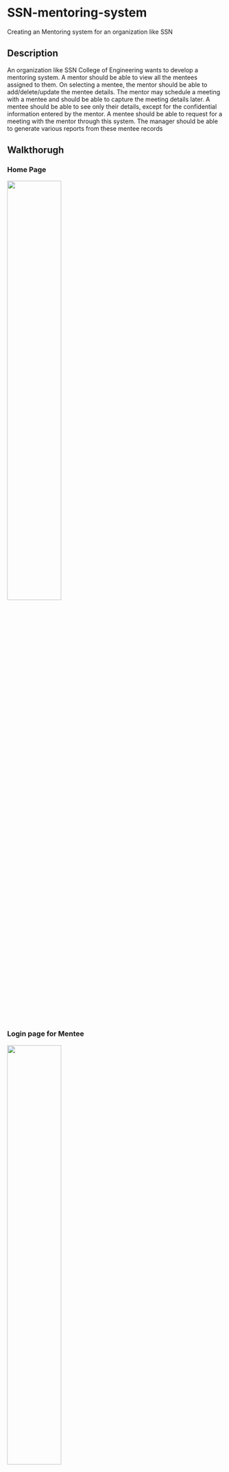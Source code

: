 # SSN-mentoring-system
Creating an Mentoring system for an organization like SSN

## Description 
An organization like SSN College of Engineering wants to develop a mentoring system. A
mentor should be able to view all the mentees assigned to them. On selecting a mentee, the
mentor should be able to add/delete/update the mentee details. The mentor may schedule a
meeting with a mentee and should be able to capture the meeting details later. A mentee
should be able to see only their details, except for the confidential information entered by the
mentor. A mentee should be able to request for a meeting with the mentor through this
system. The manager should be able to generate various reports from these mentee records

## Walkthorugh

### Home Page
<img src="/images/Screenshot 2023-12-14 203540.png" width=50%>

### Login page for Mentee
<img src="/images/Screenshot 2023-12-14 213713.png" width=50%>

### Option for Mentee
<img src="/images/Screenshot 2023-12-14 213747.png" width=50%>

### Personal Details of Mentee
<img src="/images/Screenshot 2023-12-14 213803.png" width=50%>

### Mark details of Mentee
<img src="/images/Screenshot 2023-12-14 213838.png" width=50%>

### Login for Mentor
<img src="/images/Screenshot 2023-12-14 215832.png" width=50%>

### Mentees assigned to a Mentor
<img src="/images/Screenshot 2023-12-14 214212.png" width=50%>

### Meeting with a Mentee
<img src="/images/Screenshot 2023-12-14 214300.png" width=50%>

### Select date and time for meeting
<img src="/images/Screenshot 2023-12-14 214342.png" width=50%>

### Selecting date and sending mail 
<img src="/images/Screenshot 2023-12-14 214353.png" width=50%>

### Sample mail recieved from Mentor
<img src="/images/Screenshot 2023-12-14 215636.png" width=50%>

## Tools used
1) Tkinter    - Creating GUI
2) Python     - Implementing Data Structures Algorithms
3) Matplotlib - Visualtion
4) SMTP       - To send mail to Mentee by Mentor

## Algorithms used

### 1) AVL TREE

As all the Mentees are assigned to a Mentor. if we use linked list searching for a Mentee by a Mentor takes O(n) time complexity.
But by implementing AVL Tree the height of the tree is balanced so that searching takes O(log(n))

### 2) Linked List

All the Mentor and reference of their Mentees are in a linked list . Whereas Mentees are stored as AVL Tree

### 3) Hash Table
To store the login credentials of Mentee,Mentor,Manager . The reason for choosing Hash Table rather than dictionary is because of the time complexity as the average time complexity of Hash Table is O(1)

### 4) Arrays
1-Dimensional Array to store CAT-1 and CAT-2 marks of the students

## Visualization

### Manager side
To show the overall report to the manager we used Matplotlib for visualising the data which is stored in form of text file.
By Clicking a particular Mentor, The Manager could able to see the mark details of the corresponding Mentees in form of pie chart and bar graph
